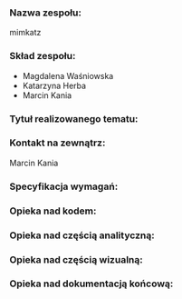 ### Nazwa zespołu:
mimkatz

### Skład zespołu: 
* Magdalena Waśniowska
* Katarzyna Herba
* Marcin Kania

### Tytuł realizowanego tematu:

### Kontakt na zewnątrz: 
Marcin Kania

### Specyfikacja wymagań:

### Opieka nad kodem:

### Opieka nad częścią analityczną:

### Opieka nad częścią wizualną:

### Opieka nad dokumentacją końcową:
